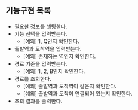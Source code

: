 ## 기능구현 목록 
* 필요한 정보를 셋팅한다.
* 기능 선택을 입력받는다.
  * [예외] 1, Q인지 확인한다.
* 출발역과 도착역을 입력받는다.
  * [예외] 존재하는 역인지 확인한다.
* 경로 기준을 입력받는다.
  * [예외] 1, 2, B인지 확인한다.
* 경로를 조회한다.
  * [예외] 출발역과 도착역이 같은지 확인한다.
  * [예외] 출발역과 도착이 연결되어 있는지 확인한다.
* 조회 결과를 출력한다.
  